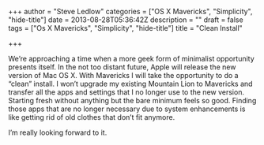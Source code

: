 +++
author = "Steve Ledlow"
categories = ["OS X Mavericks", "Simplicity", "hide-title"]
date = 2013-08-28T05:36:42Z
description = ""
draft = false
tags = ["Os X Mavericks", "Simplicity", "hide-title"]
title = "Clean Install"

+++


We’re approaching a time when a more geek form of minimalist opportunity presents itself. In the not too distant future, Apple will release the new version of Mac OS X. With Mavericks I will take the opportunity to do a “clean” install. I won’t upgrade my existing Mountain Lion to Mavericks and transfer all the apps and settings that I no longer use to the new version. Starting fresh without anything but the bare minimum feels so good. Finding those apps that are no longer necessary due to system enhancements is like getting rid of old clothes that don’t fit anymore.

I’m really looking forward to it.

